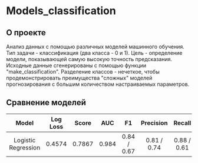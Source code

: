 # Models_classification

## О проекте
Анализ данных с помощью различных моделей машинного обучения.
Тип задачи - классификация (два класса - 0 и 1). 
Цель - определение модели, показывающей самую высокую точность предсказания.
Исходные данные сгенерированы с помощью функции "make_classification". Разделение классов - нечеткое, чтобы продемонстрировать преимущества "сложных" моделей прогнозирования с большим количеством настраиваемых параметров.

## Сравнение моделей
|     Model             | Log Loss |  Score   |   AUC   |     F1      |  Precision  |   Recall    | 
|:---------------------:|:--------:|:--------:|:-------:|:-----------:|:-----------:|:-----------:|
|  Logistic Regression  |  0.4574  |  0.7867  |  0.984  | 0.84 / 0.67 | 0.81 / 0.74 | 0.88 / 0.61 |
